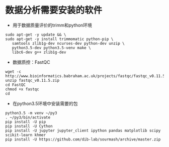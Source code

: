 # 数据分析需要安装的软件

* 用于数据质量评价的trimm和python环境

```
sudo apt-get -y update && \
sudo apt-get -y install trimmomatic python-pip \
   samtools zlib1g-dev ncurses-dev python-dev unzip \
   python3.5-dev python3.5-venv make \
   libc6-dev g++ zlib1g-dev
```

* 数据质控：FastQC

```
wget -c http://www.bioinformatics.babraham.ac.uk/projects/fastqc/fastqc_v0.11.5.zip
unzip fastqc_v0.11.5.zip
cd FastQC
chmod +x fastqc
cd
```

* 在python3.5环境中安装需要的包
 ```
 python3.5 -m venv ~/py3
. ~/py3/bin/activate
pip install -U pip
pip install -U Cython
pip install -U jupyter jupyter_client ipython pandas matplotlib scipy scikit-learn khmer
pip install -U https://github.com/dib-lab/sourmash/archive/master.zip
```

